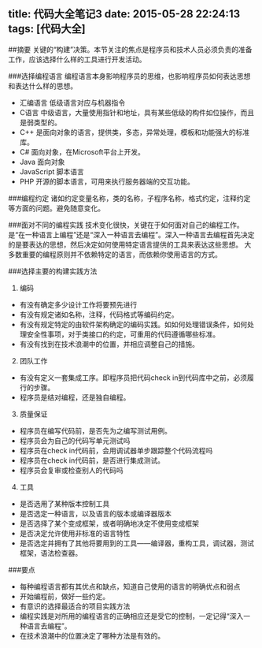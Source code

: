 title: 代码大全笔记3
date: 2015-05-28 22:24:13
tags: [代码大全]
---

##摘要
关键的“构建”决策。本节关注的焦点是程序员和技术人员必须负责的准备工作，应该选择什么样的工具进行开发活动。

<!--more-->

###选择编程语言
编程语言本身影响程序员的思维，也影响程序员如何表达思想和表达什么样的思想。

* 汇编语言 低级语言对应与机器指令
* C语言 中级语言，大量使用指针和地址，具有某些低级的构件如位操作，而且是弱类型的。
* C++ 是面向对象的语言，提供类，多态，异常处理，模板和功能强大的标准库。
* C# 面向对象，在Microsoft平台上开发。
* Java 面向对象
* JavaScript 脚本语言
* PHP 开源的脚本语言，可用来执行服务器端的交互功能。

###编程约定
诸如约定变量名称，类的名称，子程序名称，格式约定，注释约定等方面的问题。避免随意变化。

###面对不同的编程实践
技术变化很快，关键在于如何面对自己的编程工作。是“在一种语言上编程”还是“深入一种语言去编程”。深入一种语言去编程首先决定的是要表达的思想，然后决定如何使用特定语言提供的工具来表达这些思想。
大多数重要的编程原则并不依赖特定的语言，而依赖你使用语言的方式。

###选择主要的构建实践方法
1. 编码
  * 有没有确定多少设计工作将要预先进行
  * 有没有规定诸如名称，注释，代码格式等编码约定。
  * 有没有规定特定的由软件架构确定的编码实践。如如何处理错误条件，如何处理安全性事项，对于类接口的约定，可重用的代码遵循哪些标准。
  * 有没有找到在技术浪潮中的位置，并相应调整自己的措施。
2. 团队工作
  * 有没有定义一套集成工序。即程序员把代码check in到代码库中之前，必须履行的步骤。
  * 程序员是结对编程，还是独自编程。
3. 质量保证
  * 程序员在编写代码前，是否先为之编写测试用例。
  * 程序员会为自己的代码写单元测试吗
  * 程序员在check in代码前，会用调试器单步跟踪整个代码流程吗
  * 程序员在check in代码前，是否进行集成测试。
  * 程序员会复审或检查别人的代码吗
4. 工具
  * 是否选用了某种版本控制工具
  * 是否选定一种语言，以及语言的版本或编译器版本
  * 是否选择了某个变成框架，或者明确地决定不使用变成框架
  * 是否决定允许使用非标准的语言特性
  * 是否选定并拥有了其他将要用到的工具——编译器，重构工具，调试器，测试框架，语法检查器。

###要点
* 每种编程语言都有其优点和缺点，知道自己使用的语言的明确优点和弱点
* 开始编程前，做好一些约定。
* 有意识的选择最适合的项目实践方法
* 编程实践是对所用的编程语言的正确相应还是受它的控制，一定记得“深入一种语言去编程”。
* 在技术浪潮中的位置决定了哪种方法是有效的。